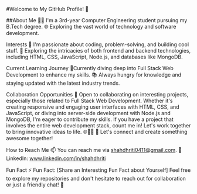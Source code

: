 #Welcome to My GitHub Profile! 👋

##About Me
👨‍💻 I'm a 3rd-year Computer Engineering student pursuing my B.Tech degree.
🌐 Exploring the vast world of technology and software development.

Interests
👀 I'm passionate about coding, problem-solving, and building cool stuff.
🚀 Exploring the intricacies of both frontend and backend technologies, including HTML, CSS, JavaScript, Node.js, and databases like MongoDB. 

Current Learning Journey
🌱Currently diving deep into Full Stack Web Development to enhance my skills. 
📚 Always hungry for knowledge and staying updated with the latest industry trends.

Collaboration Opportunities
💞️ Open to collaborating on interesting projects, especially those related to Full Stack Web Development. 
Whether it's creating responsive and engaging user interfaces with HTML, CSS, and JavaScript, or diving into server-side development with Node.js and MongoDB, I'm eager to contribute my skills. 
If you have a project that involves the entire web development stack, count me in! Let's work together to bring innovative ideas to life. 🌐👨‍💻
🤝 Let's connect and create something awesome together!

How to Reach Me
📫 You can reach me via shahdhriti0411@gmail.com.
💼 LinkedIn: www.linkedin.com/in/shahdhriti

Fun Fact
⚡ Fun Fact: [Share an Interesting Fun Fact about Yourself]
Feel free to explore my repositories and don't hesitate to reach out for collaboration or just a friendly chat! 🚀
